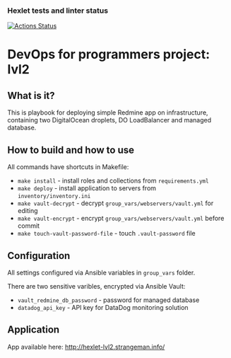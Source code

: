 ### Hexlet tests and linter status

[![Actions Status](https://github.com/strangeman/devops-for-programmers-project-lvl2/workflows/hexlet-check/badge.svg)](https://github.com/strangeman/devops-for-programmers-project-lvl2/actions)

# DevOps for programmers project: lvl2

## What is it?

This is playbook for deploying simple Redmine app on infrastructure, containing two DigitalOcean droplets, DO LoadBalancer and managed database.

## How to build and how to use

All commands have shortcuts in Makefile:

- `make install` - install roles and collections from `requirements.yml`
- `make deploy` - install application to servers from `inventory/inventory.ini`
- `make vault-decrypt` - decrypt `group_vars/webservers/vault.yml` for editing
- `make vault-encrypt` - encrypt `group_vars/webservers/vault.yml` before commit
- `make touch-vault-password-file` - touch `.vault-password` file

## Configuration

All settings configured via Ansible variables in `group_vars` folder.

There are two sensitive varibles, encrypted via Ansible Vault:

- `vault_redmine_db_password` - password for managed database
- `datadog_api_key` - API key for DataDog monitoring solution

## Application

App available here: <http://hexlet-lvl2.strangeman.info/>